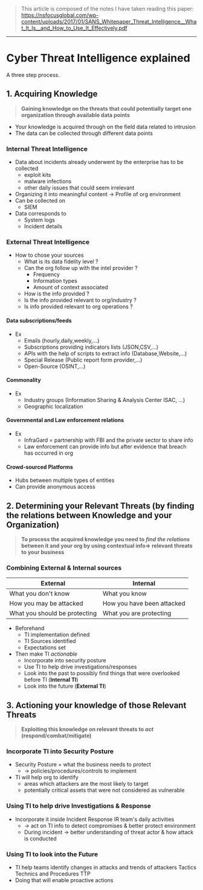 > This article is composed of the notes I have taken reading this paper:
> https://nsfocusglobal.com/wp-content/uploads/2017/01/SANS_Whitepaper_Threat_Intelligence__What_It_Is__and_How_to_Use_It_Effectively.pdf

---
# Cyber Threat Intelligence explained
A three step process.
## 1. Acquiring Knowledge
>**Gaining knowledge on the threats that could potentially target one organization through available data points**
- Your knowledge is acquired through on the field data related to intrusion
- The data can be collected through different data points
### Internal Threat Intelligence
- Data about incidents already underwent by the enterprise has to be collected
	- exploit kits
	- malware infections
	- other daily issues that could seem irrelevant
- Organizing it into meaningful content -> Profile of org environment 
- Can be collected on 
	- SIEM 
- Data corresponds to
	- System logs
	- Incident details
### External Threat Intelligence
- How to chose your sources
	- What is its data fidelity level ?
	- Can the org follow up with the intel provider ?
		- Frequency
		- Information types
		- Amount of context associated
	- How is the info provided ?
	- Is the info provided relevant to org/industry ?
	- Is info provided relevant to org operations ?
#### Data subscriptions/feeds
- Ex
	- Emails (hourly,daily,weekly,...)
	- Subscriptions providing indicators lists (JSON,CSV,...)
	- APIs with the help of scripts to extract info (Database,Website,...)
	- Special Release (Public report form provider,...)
	- Open-Source (OSINT,...)
#### Commonality 
- Ex
	- Industry groups (Information Sharing & Analysis Center ISAC, ...)
	- Geographic localization
#### Governmental and Law enforcement relations
- Ex
	- InfraGard =  partnership with FBI and the private sector to share info
	- Law enforcement can provide info but after evidence that breach has occurred in org
#### Crowd-sourced Platforms
- Hubs between multiple types of entities
- Can provide anonymous access
## 2. Determining your Relevant Threats (by finding the relations between Knowledge and your Organization)
>**To process the acquired knowledge you need to *find the relations* between it and your org by using contextual info=> relevant threats to your business**
### Combining External & Internal sources
| External                      | Internal                   |
| ----------------------------- | -------------------------- |
| What you don't know           | What you know              |
| How you may be attacked       | How you have been attacked |
| What you should be protecting | What you are protecting    |
- Beforehand 
	- TI implementation defined
	- TI Sources identified
	- Expectations set
- Then make TI *actionable*
	- Incorporate into security posture
	- Use TI to help drive investigations/responses
	- Look into the past to possibly find things that were overlooked before TI (**Internal TI**)
	- Look into the future (**External TI**)
## 3. Actioning your knowledge of those Relevant Threats
>**Exploiting this knowledge on relevant threats to *act* (respond/combat/mitigate)**
### Incorporate TI into Security Posture
- Security Posture = what the business needs to protect 
	- -> policies/procedures/controls to implement
- TI will help org to identify 
	- areas which attackers are the most likely to target
	- potentially critical assets that were not considered as vulnerable

### Using TI to help drive Investigations & Response
- Incorporate it inside Incident Response IR team's daily activities
	- -> act on TI info to detect compromises & better protect environment
	- During incident -> better understanding of threat actor & how attack is conducted
### Using TI to look into the Future
- TI help teams identify changes in attacks and trends of attackers Tactics Technics and Procedures TTP
- Doing that will enable proactive actions
